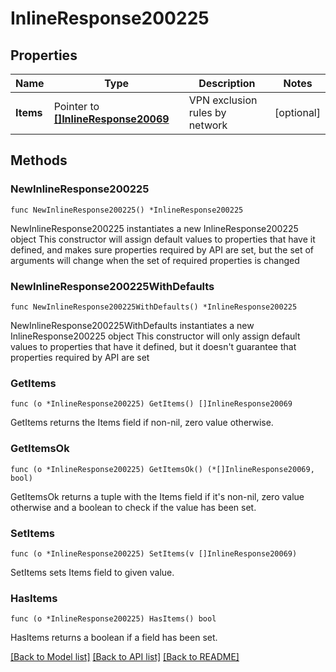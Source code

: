 # InlineResponse200225

## Properties

Name | Type | Description | Notes
------------ | ------------- | ------------- | -------------
**Items** | Pointer to [**[]InlineResponse20069**](InlineResponse20069.md) | VPN exclusion rules by network | [optional] 

## Methods

### NewInlineResponse200225

`func NewInlineResponse200225() *InlineResponse200225`

NewInlineResponse200225 instantiates a new InlineResponse200225 object
This constructor will assign default values to properties that have it defined,
and makes sure properties required by API are set, but the set of arguments
will change when the set of required properties is changed

### NewInlineResponse200225WithDefaults

`func NewInlineResponse200225WithDefaults() *InlineResponse200225`

NewInlineResponse200225WithDefaults instantiates a new InlineResponse200225 object
This constructor will only assign default values to properties that have it defined,
but it doesn't guarantee that properties required by API are set

### GetItems

`func (o *InlineResponse200225) GetItems() []InlineResponse20069`

GetItems returns the Items field if non-nil, zero value otherwise.

### GetItemsOk

`func (o *InlineResponse200225) GetItemsOk() (*[]InlineResponse20069, bool)`

GetItemsOk returns a tuple with the Items field if it's non-nil, zero value otherwise
and a boolean to check if the value has been set.

### SetItems

`func (o *InlineResponse200225) SetItems(v []InlineResponse20069)`

SetItems sets Items field to given value.

### HasItems

`func (o *InlineResponse200225) HasItems() bool`

HasItems returns a boolean if a field has been set.


[[Back to Model list]](../README.md#documentation-for-models) [[Back to API list]](../README.md#documentation-for-api-endpoints) [[Back to README]](../README.md)


